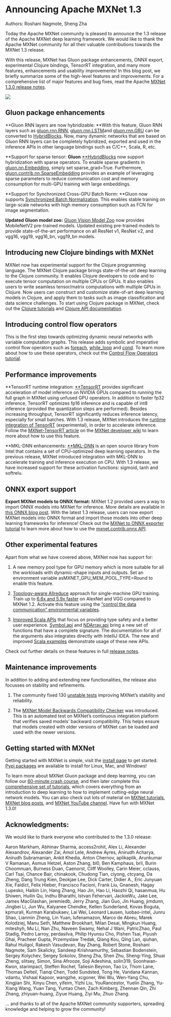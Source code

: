 
# Announcing Apache MXNet 1.3

Authors: Roshani Nagmote, Sheng Zha

Today the Apache MXNet community is pleased to announce the 1.3 release of the Apache MXNet deep learning framework. We would like to thank the Apache MXNet community for all their valuable contributions towards the MXNet 1.3 release.

With this release, MXNet has Gluon package enhancements, ONNX export, experimental Clojure bindings, TensorRT integration, and many more features, enhancements and usability improvements! In this blog post, we briefly summarize some of the high-level features and improvements. For a comprehensive list of major features and bug fixes, read the Apache [MXNet 1.3.0 release notes](https://github.com/apache/incubator-mxnet/releases).

![](https://cdn-images-1.medium.com/max/2400/1*P8ILqYgfsUYOPuDz3AUhWg.png)

## Gluon package enhancements

**Gluon RNN layers are now hybridizable: **With this feature, Gluon RNN layers such as [gluon.rnn.RNN](https://mxnet.incubator.apache.org/api/python/gluon/rnn.html#mxnet.gluon.rnn.RNN), [gluon.rnn.LSTM](https://mxnet.incubator.apache.org/api/python/gluon/rnn.html#mxnet.gluon.rnn.LSTM)and [gluon.rnn.GRU](https://mxnet.incubator.apache.org/api/python/gluon/rnn.html#mxnet.gluon.rnn.GRU) can be converted to [HybridBlocks](https://mxnet.incubator.apache.org/api/python/gluon/gluon.html?highlight=hybri#mxnet.gluon.HybridBlock). Now, many dynamic networks that are based on Gluon RNN layers can be completely hybridized, exported and used in the inference APIs in other language bindings such as C/C++, Scala, R, etc.

**Support for sparse tensor: **Gluon** [**HybridBlocks](https://mxnet.incubator.apache.org/api/python/gluon/gluon.html#mxnet.gluon.HybridBlock) now support hybridization with sparse operators. To enable sparse gradients in [gluon.nn.Embedding](https://mxnet.incubator.apache.org/api/python/gluon/nn.html#mxnet.gluon.nn.Embedding), simply set sparse_grad=True. Furthermore, [gluon.contrib.nn.SparseEmbedding](https://mxnet.incubator.apache.org/api/python/gluon/contrib.html#mxnet.gluon.contrib.nn.SparseEmbedding) provides an example of leveraging sparse parameters to reduce communication cost and memory consumption for multi-GPU training with large embeddings.

**Support for Synchronized Cross-GPU Batch Norm: **Gluon now supports [Synchronized Batch Normalization](https://mxnet.incubator.apache.org/api/python/gluon/contrib.html#mxnet.gluon.contrib.nn.SyncBatchNorm). This enables stable training on large-scale networks with high memory consumption such as FCN for image segmentation.

**Updated Gluon model zoo:** [Gluon Vision Model Zoo](https://mxnet.incubator.apache.org/api/python/gluon/model_zoo.html) now provides MobileNetV2 pre-trained models. Updated existing pre-trained models to provide state-of-the-art performance on all ResNet v1, ResNet v2, and vgg16, vgg19, vgg16_bn, vgg19_bn models.

## **Introducing new Clojure bindings with MXNet**

MXNet now has experimental support for the Clojure programming language. The MXNet Clojure package brings state-of-the-art deep learning to the Clojure community. It enables Clojure developers to code and to execute tensor computation on multiple CPUs or GPUs. It also enables users to write seamless tensor/matrix computations with multiple GPUs in Clojure. Now users can construct and customize state-of-art deep learning models in Clojure, and apply them to tasks such as image classification and data science challenges. To start using Clojure package in MXNet, check out the [Clojure tutorials](http://mxnet.incubator.apache.org/api/clojure/index.html#clojure-api-tutorials) and [Clojure API documentation](http://mxnet.incubator.apache.org/api/clojure/index.html).

## **Introducing control flow operators**

This is the first step towards optimizing dynamic neural networks with variable computation graphs. This release adds symbolic and imperative control flow operators such as [foreach](https://mxnet.incubator.apache.org/api/python/ndarray/contrib.html#mxnet.ndarray.contrib.foreach), [while_loop](https://mxnet.incubator.apache.org/api/python/ndarray/contrib.html#mxnet.ndarray.contrib.while_loop) and [cond](https://mxnet.incubator.apache.org/api/python/ndarray/contrib.html#mxnet.ndarray.contrib.cond). To learn more about how to use these operators, check out the [Control Flow Operators tutorial](https://mxnet.incubator.apache.org/tutorials/control_flow/ControlFlowTutorial.html).

## Performance improvements

**TensorRT runtime integration: [**TensorRT](https://developer.nvidia.com/tensorrt) provides significant acceleration of model inference on NVIDIA GPUs compared to running the full graph in MXNet using unfused GPU operators. In addition to faster fp32 inference, TensorRT optimizes fp16 inference and is capable of int8 inference (provided the quantization steps are performed). Besides increasing throughput, TensorRT significantly reduces inference latency, especially for small batches. With 1.3 release, MXNet introduces the [runtime integration of TensorRT](http://mxnet.incubator.apache.org/tutorials/tensorrt/inference_with_trt.html) (experimental), in order to accelerate inference. Follow the [MXNet-TensorRT article](https://cwiki.apache.org/confluence/display/MXNET/How+to+use+MXNet-TensorRT+integration) on the [MXNet developer wiki](https://cwiki.apache.org/confluence/display/MXNET/MXNet+Home) to learn more about how to use this feature.

**MKL-DNN enhancements: [**MKL-DNN](https://01.org/mkl-dnn) is an open source library from Intel that contains a set of CPU-optimized deep learning operators. In the previous release, MXNet introduced integration with MKL-DNN to accelerate training and inference execution on CPU. With 1.3 release, we have increased support for these activation functions: sigmoid, tanh and softrelu.

## ONNX export support

**Export MXNet models to ONNX format:** MXNet 1.2 provided users a way to import ONNX models into MXNet for inference. More details are available in [this ONNX blog post](https://medium.com/apache-mxnet/mxnet-1-2-adds-built-in-support-for-onnx-e2c7450ffc28). With the latest 1.3 release, users can now export MXNet models into ONNX format and import those models into other deep learning frameworks for inference! Check out the [MXNet to ONNX exporter tutorial](http://mxnet.incubator.apache.org/tutorials/onnx/export_mxnet_to_onnx.html) to learn more about how to use the [mxnet.contrib.onnx API](http://mxnet.incubator.apache.org/api/python/contrib/onnx.html).

## Other experimental features

Apart from what we have covered above, MXNet now has support for:

1. A new memory pool type for GPU memory which is more suitable for all the workloads with dynamic-shape inputs and outputs. Set an environment variable asMXNET_GPU_MEM_POOL_TYPE=Round to enable this feature.

1. [Topology-aware Allreduce](https://cwiki.apache.org/confluence/display/MXNET/Single+machine+All+Reduce+Topology-aware+Communication) approach for single-machine GPU training. Train up to [6.6x and 5.9x faster](https://cwiki.apache.org/confluence/display/MXNET/Single+machine+All+Reduce+Topology-aware+Communication#SinglemachineAllReduceTopology-awareCommunication-End-to-EndResults) on AlexNet and VGG compared to MXNet 1.2. Activate this feature using the [“control the data communication” environmental variables](https://mxnet.incubator.apache.org/faq/env_var.html#control-the-data-communication).

1. [Improved Scala APIs](https://cwiki.apache.org/confluence/display/MXNET/Scala+Type-safe+API+Design+Doc) that focus on providing type safety and a better user experience. [Symbol.api](https://mxnet.incubator.apache.org/api/scala/docs/index.html#org.apache.mxnet.SymbolAPI$) and [NDArray.api](https://mxnet.incubator.apache.org/api/scala/docs/index.html#org.apache.mxnet.NDArrayAPI$) bring a new set of functions that have a complete signature. The documentation for all of the arguments also integrates directly with IntelliJ IDEA. The new and improved [Scala examples](https://github.com/apache/incubator-mxnet/tree/v1.3.x/scala-package/examples/src/main/scala/org/apache/mxnetexamples) demonstrate usage of these new APIs.

Check out further details on these features in full [release notes](https://github.com/apache/incubator-mxnet/releases).

## Maintenance improvements

In addition to adding and extending new functionalities, the release also focusses on stability and refinements.

1. The community fixed 130 [unstable tests](https://github.com/apache/incubator-mxnet/projects/9) improving MXNet’s stability and reliability.

1. The [MXNet Model Backwards Compatibility Checker](https://github.com/apache/incubator-mxnet/pull/11626) was introduced. This is an automated test on MXNet’s continuous integration platform that verifies saved models’ backward compatibility. This helps ensure that models created with older versions of MXNet can be loaded and used with the newer versions.

## Getting started with MXNet

Getting started with MXNet is simple, visit the [install page](https://mxnet.incubator.apache.org/install/index.html) to get started. [Pypi packages](https://pypi.org/project/mxnet/) are available to install for Linux, Mac, and Windows!

To learn more about MXNet Gluon package and deep learning, you can follow our [60-minute crash course](https://medium.com/apache-mxnet/mxnet-gluon-in-60-minutes-3d49eccaf266), and then later complete this [comprehensive set of tutorials](http://gluon.mxnet.io/), which covers everything from an introduction to deep learning to how to implement cutting-edge neural network models. You can also check out lots of material on [MXNet tutorials](https://mxnet.incubator.apache.org/tutorials/index.html), [MXNet blog posts](https://medium.com/apache-mxnet), and [MXNet YouTube channel](https://www.youtube.com/channel/UCQua2ZAkbr_Shsgfk1LCy6A). Have fun with MXNet 1.3.0!

## Acknowledgments:

We would like to thank everyone who contributed to the 1.3.0 release:

Aaron Markham, Abhinav Sharma, access2rohit, Alex Li, Alexander Alexandrov, Alexander Zai, Amol Lele, Andrew Ayres, Anirudh Acharya, Anirudh Subramanian, Ankit Khedia, Anton Chernov, aplikaplik, Arunkumar V Ramanan, Asmus Hetzel, Aston Zhang, bl0, Ben Kamphaus, brli, Burin Choomnuan, Burness Duan, Caenorst, Cliff Woolley, Carin Meier, cclauss, Carl Tsai, Chance Bair, chinakook, Chudong Tian, ciyong, ctcyang, Da Zheng, Dang Trung Kien, Deokjae Lee, Dick Carter, Didier A., Eric Junyuan Xie, Faldict, Felix Hieber, Francisco Facioni, Frank Liu, Gnanesh, Hagay Lupesko, Haibin Lin, Hang Zhang, Hao Jin, Hao Li, Haozhi Qi, hasanmua, Hu Shiwen, Huilin Qu, Indhu Bharathi, Istvan Fehervari, JackieWu, Jake Lee, James MacGlashan, jeremiedb, Jerry Zhang, Jian Guo, Jin Huang, jimdunn, Jingbei Li, Jun Wu, Kalyanee Chendke, Kellen Sunderland, Kovas Boguta, kpmurali, Kurman Karabukaev, Lai Wei, Leonard Lausen, luobao-intel, Junru Shao, Lianmin Zheng, Lin Yuan, lufenamazon, Marco de Abreu, Marek Kolodziej, Manu Seth, Matthew Brookhart, Milan Desai, Mingkun Huang, miteshyh, Mu Li, Nan Zhu, Naveen Swamy, Nehal J Wani, PatricZhao, Paul Stadig, Pedro Larroy, perdasilva, Philip Hyunsu Cho, Pishen Tsai, Piyush Ghai, Pracheer Gupta, Przemyslaw Tredak, Qiang Kou, Qing Lan, qiuhan, Rahul Huilgol, Rakesh Vasudevan, Ray Zhang, Robert Stone, Roshani Nagmote, Sam Skalicky, Sandeep Krishnamurthy, Sebastian Bodenstein, Sergey Kolychev, Sergey Sokolov, Sheng Zha, Shen Zhu, Sheng-Ying, Shuai Zheng, slitsey, Simon, Sina Afrooze, Soji Adeshina, solin319, Soonhwan-Kwon, starimpact, Steffen Rochel, Taliesin Beynon, Tao Lv, Thom Lane, Thomas Delteil, Tianqi Chen, Todd Sundsted, Tong He, Vandana Kannan, vdantu, Vishaal Kapoor, wangzhe, xcgoner, Wei Wu, Wen-Yang Chu, Xingjian Shi, Xinyu Chen, yifeim, Yizhi Liu, YouRancestor, Yuelin Zhang, Yu-Xiang Wang, Yuan Tang, Yuntao Chen, Zach Kimberg, Zhennan Qin, Zhi Zhang, zhiyuan-huang, Ziyue Huang, Ziyi Mu, Zhuo Zhang.

… and thanks to all of the Apache MXNet community supporters, spreading knowledge and helping to grow the community!
